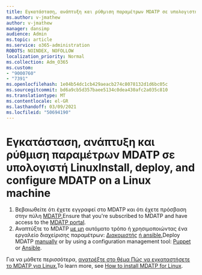```yaml
---
title: Εγκατάσταση, ανάπτυξη και ρύθμιση παραμέτρων MDATP σε υπολογιστή Linux
ms.author: v-jmathew
author: v-jmathew
manager: dansimp
audience: Admin
ms.topic: article
ms.service: o365-administration
ROBOTS: NOINDEX, NOFOLLOW
localization_priority: Normal
ms.collection: Adm_O365
ms.custom:
- "9000760"
- "7391"
ms.openlocfilehash: 1e04b54dc1cb429aeacb274c8078132d1d6bc05c
ms.sourcegitcommit: bd6a9cb5d357baee5134c0dea430afc2a035c810
ms.translationtype: MT
ms.contentlocale: el-GR
ms.lasthandoff: 03/09/2021
ms.locfileid: "50694190"
---
```

# <a name="install-deploy-and-configure-mdatp-on-a-linux-machine"></a><span data-ttu-id="062fc-102">Εγκατάσταση, ανάπτυξη και ρύθμιση παραμέτρων MDATP σε υπολογιστή Linux</span><span class="sxs-lookup"><span data-stu-id="062fc-102">Install, deploy, and configure MDATP on a Linux machine</span></span>

1. <span data-ttu-id="062fc-103">Βεβαιωθείτε ότι έχετε εγγραφεί στο MDATP και ότι έχετε πρόσβαση στην πύλη [MDATP.](https://go.microsoft.com/fwlink/?linkid=2144512)</span><span class="sxs-lookup"><span data-stu-id="062fc-103">Ensure that you're subscribed to MDATP and have access to the [MDATP portal](https://go.microsoft.com/fwlink/?linkid=2144512).</span></span>
2. <span data-ttu-id="062fc-104">Αναπτύξτε το MDATP [με μη](https://go.microsoft.com/fwlink/?linkid=2144809) αυτόματο τρόπο ή χρησιμοποιώντας ένα εργαλείο διαχείρισης παραμέτρων: [Διακομιστής](https://go.microsoft.com/fwlink/?linkid=2144715) [ή ansible.](https://go.microsoft.com/fwlink/?linkid=2144716)</span><span class="sxs-lookup"><span data-stu-id="062fc-104">Deploy MDATP [manually](https://go.microsoft.com/fwlink/?linkid=2144809) or by using a configuration management tool: [Puppet](https://go.microsoft.com/fwlink/?linkid=2144715) or [Ansible](https://go.microsoft.com/fwlink/?linkid=2144716).</span></span>

<span data-ttu-id="062fc-105">Για να μάθετε περισσότερα, [ανατρέξτε στο θέμα Πώς να εγκαταστήσετε το MDATP για Linux.](https://go.microsoft.com/fwlink/?linkid=2144717)</span><span class="sxs-lookup"><span data-stu-id="062fc-105">To learn more, see [How to install MDATP for Linux](https://go.microsoft.com/fwlink/?linkid=2144717).</span></span>
